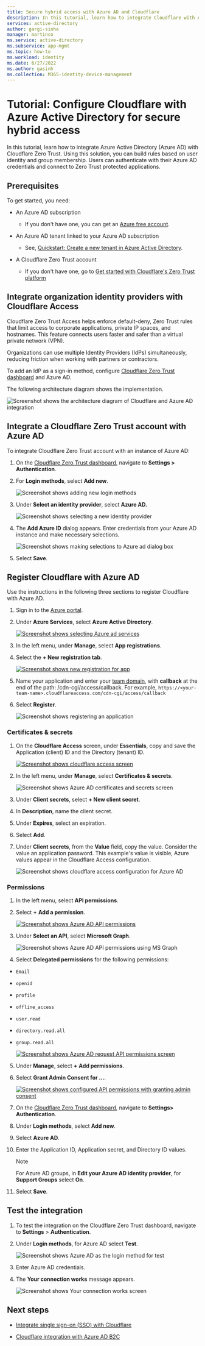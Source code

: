 ```yaml
---
title: Secure hybrid access with Azure AD and Cloudflare
description: In this tutorial, learn how to integrate Cloudflare with Azure AD for secure hybrid access 
services: active-directory
author: gargi-sinha
manager: martinco
ms.service: active-directory
ms.subservice: app-mgmt
ms.topic: how-to
ms.workload: identity
ms.date: 6/27/2022
ms.author: gasinh
ms.collection: M365-identity-device-management
---
```


# Tutorial: Configure Cloudflare with Azure Active Directory for secure hybrid access

In this tutorial, learn how to integrate Azure Active Directory
(Azure AD) with Cloudflare Zero Trust. Using this solution, you can build rules based on user identity and group membership. Users can authenticate with their Azure AD credentials and connect to Zero Trust protected applications.

## Prerequisites

To get started, you need:

- An Azure AD subscription

  - If you don't have one, you can get an [Azure free account](https://azure.microsoft.com/free/).

- An Azure AD tenant linked to your Azure AD subscription

  - See, [Quickstart: Create a new tenant in Azure Active Directory](https://docs.microsoft.com/azure/active-directory/fundamentals/active-directory-access-create-new-tenant).

- A Cloudflare Zero Trust account

  - If you don't have one, go to [Get started with Cloudflare's Zero Trust
  platform](https://dash.cloudflare.com/sign-up/teams)

## Integrate organization identity providers with Cloudflare Access

Cloudflare Zero Trust Access helps enforce default-deny, Zero Trust
rules that limit access to corporate applications, private IP spaces,
and hostnames. This feature connects users faster and safer than a virtual private network (VPN).

Organizations can use multiple Identity Providers (IdPs) simultaneously, reducing friction when working with partners
or contractors.

To add an IdP as a sign-in method, configure [Cloudflare Zero Trust
dashboard](https://dash.teams.cloudflare.com/) and Azure
AD.

The following architecture diagram shows the implementation.

![Screenshot shows the architecture diagram of Cloudflare and Azure AD integration](./media/cloudflare-azure-ad-integration/cloudflare-architecture-diagram.png)

## Integrate a Cloudflare Zero Trust account with Azure AD

To integrate Cloudflare Zero Trust account with an instance of Azure AD:

1. On the [Cloudflare Zero Trust
    dashboard](https://dash.teams.cloudflare.com/),
    navigate to **Settings > Authentication**.

2. For **Login methods**, select **Add new**.

   ![Screenshot shows adding new login methods](./media/cloudflare-azure-ad-integration/login-methods.png)

3. Under **Select an identity provider**, select **Azure AD.**

   ![Screenshot shows selecting a new identity provider](./media/cloudflare-azure-ad-integration/idp-azure-ad.png)

4. The **Add Azure ID** dialog appears. Enter credentials from your Azure AD instance and make necessary selections.

   ![Screenshot shows making selections to Azure ad dialog box](./media/cloudflare-azure-ad-integration/add-azure-ad-as-idp.png)

5. Select **Save**.

## Register Cloudflare with Azure AD

Use the instructions in the following three sections to register Cloudflare with Azure AD.

1. Sign in to the [Azure portal](https://portal.azure.com/).

2. Under **Azure Services**, select **Azure Active Directory**.

   [![Screenshot shows selecting Azure ad services](./media/cloudflare-azure-ad-integration/azure-ad-portal.png)](./media/cloudflare-azure-ad-integration/azure-ad-portal-expanded.png#lightbox)

3. In the left menu, under **Manage**, select **App registrations**.

4. Select the **+ New registration tab**.

   [![Screenshot shows new registration for app](./media/cloudflare-azure-ad-integration/app-registration.png)](./media/cloudflare-azure-ad-integration/app-registration-expanded.png#lightbox)

5. Name your application and enter your [team
    domain](https://developers.cloudflare.com/cloudflare-one/glossary#team-domain), with **callback** at the end of the path: /cdn-cgi/access/callback.
    For example, `https://<your-team-name>.cloudflareaccess.com/cdn-cgi/access/callback`

6. Select **Register**.

   ![Screenshot shows registering an application](./media/cloudflare-azure-ad-integration/register-application.png)

### Certificates & secrets

1. On the **Cloudflare Access** screen, under **Essentials**, copy and save the Application (client) ID and the Directory (tenant) ID.

   [![Screenshot shows cloudflare access screen](./media/cloudflare-azure-ad-integration/cloudflare-access.png)](./media/cloudflare-azure-ad-integration/cloudflare-access-expanded.png#lightbox)

2. In the left menu, under **Manage**, select **Certificates &
    secrets**.

    ![Screenshot shows Azure AD certificates and secrets screen](./media/cloudflare-azure-ad-integration/add-client-secret.png)

3. Under **Client secrets**, select **+ New client secret**.

4. In **Description**, name the client secret.

5. Under **Expires**, select an expiration.

6. Select **Add**.

7. Under **Client secrets**, from the **Value** field, copy the value. Consider the value an application password. This example's value is visible, Azure values appear in the Cloudflare Access configuration.

   ![Screenshot shows cloudflare access configuration for Azure AD](./media/cloudflare-azure-ad-integration/cloudflare-access-configuration.png)

### Permissions

1. In the left menu, select **API permissions**.

2. Select **+** **Add a permission**.

    [![Screenshot shows Azure AD API permissions](./media/cloudflare-azure-ad-integration/api-permissions.png)](./media/cloudflare-azure-ad-integration/api-permissions-expanded.png#lightbox)

3. Under **Select an API**, select **Microsoft Graph**.

    ![Screenshot shows Azure AD API permissions using MS Graph](./media/cloudflare-azure-ad-integration/microsoft-graph.png)

4. Select **Delegated permissions** for the following permissions:

- `Email`

- `openid`

- `profile`

- `offline_access`

- `user.read`

- `directory.read.all`

- `group.read.all`

   [![Screenshot shows Azure AD request API permissions screen](./media/cloudflare-azure-ad-integration/request-api-permissions.png)](./media/cloudflare-azure-ad-integration/request-api-permissions-expanded.png#lightbox)

5. Under **Manage**, select **+** **Add permissions**.

6. Select **Grant Admin Consent for ...**.

    [![Screenshot shows configured API permissions with granting admin consent](./media/cloudflare-azure-ad-integration/grant-admin-consent.png)](./media/cloudflare-azure-ad-integration/grant-admin-consent-expanded.png#lightbox)

7. On the [Cloudflare Zero Trust dashboard](https://dash.teams.cloudflare.com/),
    navigate to **Settings> Authentication**.

8. Under **Login methods**, select **Add new**.

9. Select **Azure AD**.

10. Enter the Application ID, Application secret, and Directory ID values.

    >[!NOTE]
    >For Azure AD groups, in **Edit your Azure AD identity provider**, for **Support Groups** select **On**.

11. Select **Save**.

## Test the integration

1. To test the integration on the Cloudflare Zero Trust dashboard,
    navigate to **Settings** > **Authentication**.

2. Under **Login methods**, for Azure AD select **Test**.

   ![Screenshot shows Azure AD as the login method for test](./media/cloudflare-azure-ad-integration/login-methods-test.png)

3. Enter Azure AD credentials.

4. The **Your connection works** message appears.

   ![Screenshot shows Your connection works screen](./media/cloudflare-azure-ad-integration/connection-success-screen.png)

## Next steps

- [Integrate single sign-on (SSO) with Cloudflare](https://developers.cloudflare.com/cloudflare-one/identity/idp-integration/)

- [Cloudflare integration with Azure AD B2C](https://docs.microsoft.com/azure/active-directory-b2c/partner-cloudflare)
